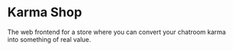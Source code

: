 # Karma Shop

The web frontend for a store where you can convert your chatroom karma
into something of real value.
